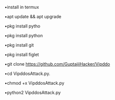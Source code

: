 •install in termux

•apt update && apt upgrade

•pkg install pytho

 •pkg install python
 
•pkg install git

 •pkg install figlet
 
 •git clone https://github.com/GuptajiiHacker/Vipddo

•cd VipddosAttack.py.

•chmod +x VipddosAttack.py

•python2 VipddosAttack.py
